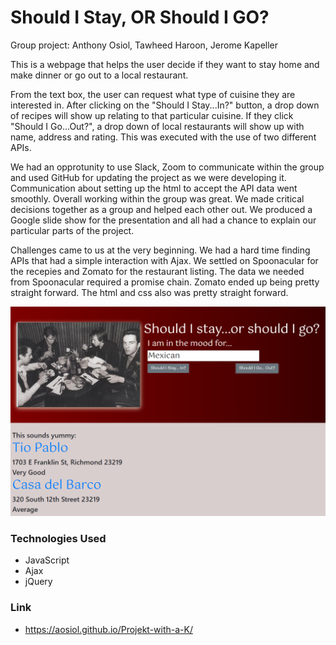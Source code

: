 # Should I Stay, OR Should I GO?

Group project: Anthony Osiol, Tawheed Haroon, Jerome Kapeller

This is a webpage that helps the user decide if they want to stay home and make dinner or go out to a local restaurant.

From the text box, the user can request what type of cuisine they are interested in. After clicking on the "Should I Stay...In?" button, a drop down of recipes will show up relating to that particular cuisine. If they click "Should I Go...Out?", a drop down of local restaurants will show up with name, address and rating.
This was executed with the use of two different APIs.

We had an opprotunity to use Slack, Zoom to communicate within the group and used GitHub for updating the project as we were developing it. Communication about setting up the html to accept the API data went smoothly. Overall working within the group was great. We made critical decisions together as a group and helped each other out. We produced a Google slide show for the presentation and all had a chance to explain our particular parts of the project.

Challenges came to us at the very beginning. We had a hard time finding APIs that had a simple interaction with Ajax. We settled on Spoonacular for the recepies and Zomato for the restaurant listing. The data we needed from Spoonacular required a promise chain. Zomato ended up being pretty straight forward. The html and css also was pretty straight forward.

![Stay or Go?](/assets/images/StayorGo.png)

### Technologies Used

- JavaScript
- Ajax
- jQuery

### Link

- https://aosiol.github.io/Projekt-with-a-K/
